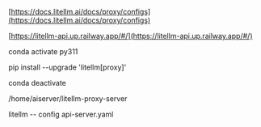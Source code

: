 [https://docs.litellm.ai/docs/proxy/configs](https://docs.litellm.ai/docs/proxy/configs)

[https://litellm-api.up.railway.app/#/](https://litellm-api.up.railway.app/#/)

conda activate py311

pip install --upgrade 'litellm[proxy]'

conda deactivate

/home/aiserver/litellm-proxy-server

litellm -- config api-server.yaml